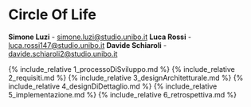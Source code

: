 # Circle Of Life

**Simone Luzi** - <simone.luzi@studio.unibo.it>
**Luca Rossi** - <luca.rossi147@studio.unibo.it>
**Davide Schiaroli** - <davide.schiaroli2@studio.unibo.it>

{% include_relative 1_processoDiSviluppo.md %}
{% include_relative 2_requisiti.md %}
{% include_relative 3_designArchitetturale.md %}
{% include_relative 4_designDiDettaglio.md %}
{% include_relative 5_implementazione.md %}
{% include_relative 6_retrospettiva.md %}

